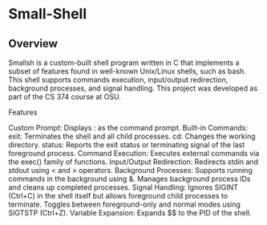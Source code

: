 # Small-Shell

## Overview

Smallsh is a custom-built shell program written in C that implements a subset of features found in well-known Unix/Linux shells, such as bash. This shell supports commands execution, input/output redirection, background processes, and signal handling. This project was developed as part of the CS 374 course at OSU.

Features

Custom Prompt: Displays : as the command prompt.
Built-in Commands:
exit: Terminates the shell and all child processes.
cd: Changes the working directory.
status: Reports the exit status or terminating signal of the last foreground process.
Command Execution: Executes external commands via the exec() family of functions.
Input/Output Redirection: Redirects stdin and stdout using < and > operators.
Background Processes:
Supports running commands in the background using &.
Manages background process IDs and cleans up completed processes.
Signal Handling:
Ignores SIGINT (Ctrl+C) in the shell itself but allows foreground child processes to terminate.
Toggles between foreground-only and normal modes using SIGTSTP (Ctrl+Z).
Variable Expansion: Expands $$ to the PID of the shell.
